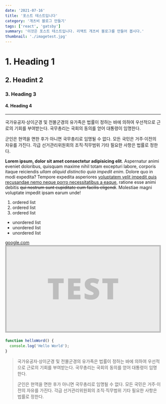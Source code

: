 ```yaml
---
date: '2021-07-16'
title: '포스트 테스트입니다'
category: '개츠비 블로그 만들기'
tags: ['react', 'gatsby']
summary: '이것은 포스트 테스트입니다. 리액트 개츠비 블로그를 만들어 봅시다.'
thumbnail: './imagetest.jpg'
---
```


# 1. Heading 1

## 2. Headint 2

### 3. Heading 3

#### 4. Heading 4

---

국가유공자·상이군경 및 전몰군경의 유가족은 법률이 정하는 바에 의하여 우선적으로 근로의 기회를 부여받는다. 국무총리는 국회의 동의를 얻어 대통령이 임명한다.

군인은 현역을 면한 후가 아니면 국무총리로 임명될 수 없다. 모든 국민은 거주·이전의 자유를 가진다. 각급 선거관리위원회의 조직·직무범위 기타 필요한 사항은 법률로 정한다.

**Lorem ipsum, dolor sit amet consectetur adipisicing elit**. Aspernatur animi eveniet doloribus, quisquam maxime nihil totam excepturi labore, corporis itaque reiciendis _ullam aliquid distinctio quia impedit enim_. Dolore quo in modi expedita? Tempore expedita asperiores <u>voluptatem velit impedit quis recusandae nemo neque porro necessitatibus a eaque</u>, ratione esse animi debitis ~~qui nostrum sunt cupiditate cum facilis eligendi~~. Molestiae magni voluptate impedit ipsam earum unde!

1. ordered list
2. ordered list
3. ordered list

- unordered list
- unordered list
- unordered list

[google.com](https://www.google.com/)
![imagetest](./imagetest.jpg)

```js
function helloWord() {
  console.log('Hello World');
}
```

> 국가유공자·상이군경 및 전몰군경의 유가족은 법률이 정하는 바에 의하여 우선적으로 근로의 기회를 부여받는다. 국무총리는 국회의 동의를 얻어 대통령이 임명한다.
>
> 군인은 현역을 면한 후가 아니면 국무총리로 임명될 수 없다. 모든 국민은 거주·이전의 자유를 가진다. 각급 선거관리위원회의 조직·직무범위 기타 필요한 사항은 법률로 정한다.
